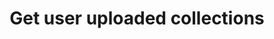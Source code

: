 ---
title: Get user uploaded collections
excerpt: Retrieve all collections uploaded by the authenticated user
api:
  file: api_gateway_swagger.json
  operationId: get_hub-users-v1-collections
hidden: false
---